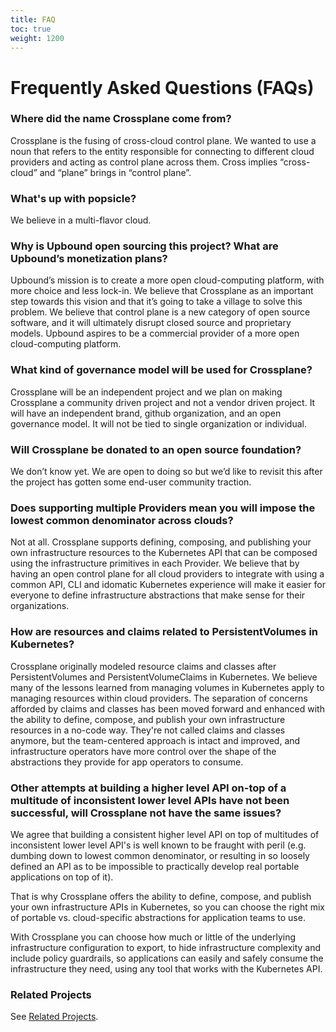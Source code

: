 ```yaml
---
title: FAQ
toc: true
weight: 1200
---
```


# Frequently Asked Questions (FAQs)

### Where did the name Crossplane come from?

Crossplane is the fusing of cross-cloud control plane. We wanted to use a noun
that refers to the entity responsible for connecting to different cloud providers
and acting as control plane across them. Cross implies “cross-cloud” and “plane”
brings in “control plane”.

### What's up with popsicle?

We believe in a multi-flavor cloud.

### Why is Upbound open sourcing this project? What are Upbound’s monetization plans?

Upbound’s mission is to create a more open cloud-computing platform, with more
choice and less lock-in. We believe that Crossplane as an important step towards
this vision and that it’s going to take a village to solve this problem. We
believe that control plane is a new category of open source software,
and it will ultimately disrupt closed source and proprietary models. Upbound
aspires to be a commercial provider of a more open cloud-computing platform.

### What kind of governance model will be used for Crossplane?

Crossplane will be an independent project and we plan on making Crossplane a
community driven project and not a vendor driven project. It will have an
independent brand, github organization, and an open governance model. It will
not be tied to single organization or individual.

### Will Crossplane be donated to an open source foundation?

We don’t know yet. We are open to doing so but we’d like to revisit this after
the project has gotten some end-user community traction.

### Does supporting multiple Providers mean you will impose the lowest common denominator across clouds?

Not at all. Crossplane supports defining, composing, and publishing your own
infrastructure resources to the Kubernetes API that can be composed using the
infrastructure primitives in each Provider.  We believe that by having an open
control plane for all cloud providers to integrate with using a common API,
CLI and idomatic Kubernetes experience will make it easier for everyone to 
define infrastructure abstractions that make sense for their organizations.

### How are resources and claims related to PersistentVolumes in Kubernetes?

Crossplane originally modeled resource claims and classes after
PersistentVolumes and PersistentVolumeClaims in Kubernetes. We believe many of
the lessons learned from managing volumes in Kubernetes apply to managing
resources within cloud providers. The separation of concerns afforded by claims
and classes has been moved forward and enhanced with the ability to define,
compose, and publish your own infrastructure resources in a no-code way.
They're not called claims and classes anymore, but the team-centered approach
is intact and improved, and infrastructure operators have more control over the
shape of the abstractions they provide for app operators to consume.

### Other attempts at building a higher level API on-top of a multitude of inconsistent lower level APIs have not been successful, will Crossplane not have the same issues?

We agree that building a consistent higher level API on top of multitudes of
inconsistent lower level API's is well known to be fraught with peril (e.g.
dumbing down to lowest common denominator, or resulting in so loosely defined an
API as to be impossible to practically develop real portable applications on top
of it).

That is why Crossplane offers the ability to define, compose, and publish
your own infrastructure APIs in Kubernetes, so you can choose the right mix of 
portable vs. cloud-specific abstractions for application teams to use. 

With Crossplane you can choose how much or little of the underlying
infrastructure configuration to export, to hide infrastructure complexity and
include policy guardrails, so applications can easily and safely consume the
infrastructure they need, using any tool that works with the Kubernetes API.

### Related Projects
See [Related Projects].

[Related Projects]: related_projects.md
